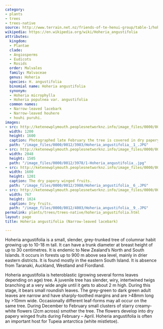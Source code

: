```yaml
---
category:
- plants
- trees
- trees-native
source: http://www.terrain.net.nz/friends-of-te-henui-group/table-1/hoheria-angustifolia-narrow-leaved-lacebark.html
wikipedia: https://en.wikipedia.org/wiki/Hoheria_angustifolia
attributes:
  kingdom:
  - Plantae
  clade:
  - Angiosperms
  - Eudicots
  - Rosids
  order: Malvales
  family: Malvaceae
  genus: Hoheria
  species: H. angustifolia
  binomial name: Hoheria angustifolia
  synonym:
  - Hoheria microphylla
  - Hoheria populnea var. angustifolia
  common names:
  - Narrow-leaved lacebark
  - Narrow-leaved houhere
  - houhi puruhi.
images:
- src: http://ketenewplymouth.peoplesnetworknz.info/image_files/0000/0012/3983/Hoheria_angustifolia__1_.JPG
  width: 1200
  height: 1600
  caption: Photographed late February the tree is covered in dry papery winged fruits.
  path: "/image_files/0000/0012/3983/Hoheria_angustifolia__1_.JPG"
- src: http://ketenewplymouth.peoplesnetworknz.info/image_files/0000/0012/3978/1-Hoheria_angustifolia_.jpg
  width: 2048
  height: 1505
  path: "/image_files/0000/0012/3978/1-Hoheria_angustifolia_.jpg"
- src: http://ketenewplymouth.peoplesnetworknz.info/image_files/0000/0012/3988/Hoheria_angustifolia__6_.JPG
  width: 1600
  height: 1201
  caption: The dry papery winged fruits.
  path: "/image_files/0000/0012/3988/Hoheria_angustifolia__6_.JPG"
- src: http://ketenewplymouth.peoplesnetworknz.info/image_files/0000/0012/4003/Hoheria_angustifolia__9_.JPG
  width: 767
  height: 1024
  caption: Dry fruits.
  path: "/image_files/0000/0012/4003/Hoheria_angustifolia__9_.JPG"
permalink: plants/trees/trees-native/hoheria_angustifolia.html
layout: page
title: Hoheria angustifolia (Narrow-leaved lacebark)

---
```

Hoheria angustifolia is a small, slender, grey-trunked tree of columnar habit growing up to 10-18 m tall. It can have a trunk diameter at breast height of up to 30 centimetres. It is endemic to New Zealand’s North and South Islands. It occurs in forests up to 900 m above sea level, mainly in drier eastern districts.  It is found mostly in the eastern South Island. It is absence from Taranaki, Auckland, Westland and Fiordland.

Hoheria angustifolia is heteroblastic (growing several forms leaves depending on age) tree. A juvenile tree has slender, wiry, intertwined twigs branching at a very wide angle until it gets to about 2 m high. During this stage, it bears small roundish leaves.
The grey-green to dark green adult leaves are narrow and have sharply-toothed margins and are &gt;48mm long by &gt;10mm wide. Occasionally different leaf-forms may all occur on the same tree.
During December to February small clusters of starry creamy-white flowers (2cm across) smother the tree. 
The flowers develop into dry papery winged fruits during February – April.
Hoheria angustifolia is often an important host for Tupeia antarctica (white mistletoe).
